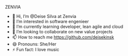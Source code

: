 ZENVIA

- 👋 Hi, I’m @Deise Silva  at Zenvia
- 👀 I’m interested in software engenieer
- 🌱 I’m currently learning developer, lean agile and cloud
- 💞️ I’m looking to collaborate on new value projects
- 📫 How to reach me https://github.com/deisekinsk
- 😄 Pronouns: She/Her
- ⚡ Fun fact: I love music



<!---
Deise-Silva-Zenvia/Deise-Silva-Zenvia is a ✨ special ✨ repository because its `README.md` (this file) appears on your GitHub profile.
You can click the Preview link to take a look at your changes.
--->
